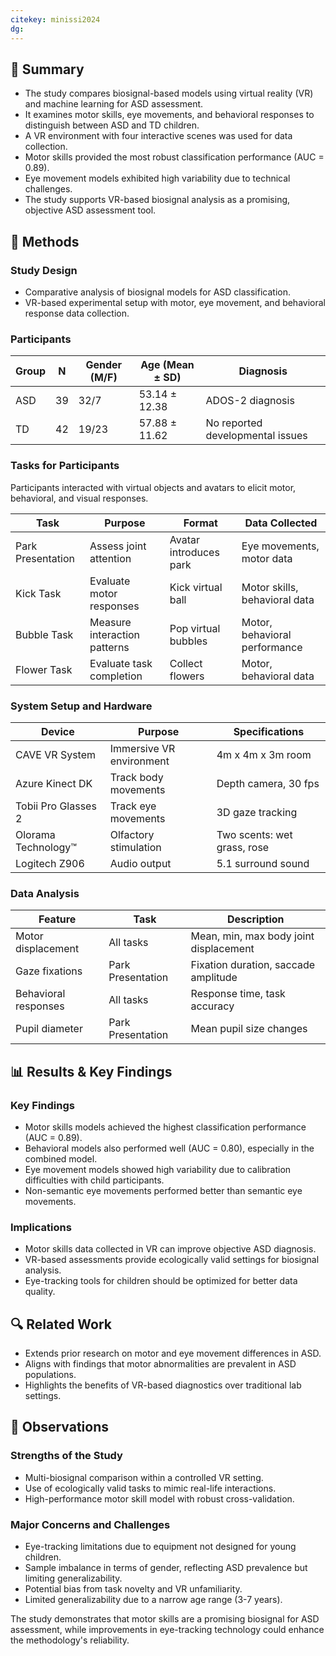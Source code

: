 ```yaml
---
citekey: minissi2024
dg:
---
```


## 📌 Summary

- The study compares biosignal-based models using virtual reality (VR) and machine learning for ASD assessment.
- It examines motor skills, eye movements, and behavioral responses to distinguish between ASD and TD children.
- A VR environment with four interactive scenes was used for data collection.
- Motor skills provided the most robust classification performance (AUC = 0.89).
- Eye movement models exhibited high variability due to technical challenges.
- The study supports VR-based biosignal analysis as a promising, objective ASD assessment tool.

## 🔬 Methods

### Study Design

- Comparative analysis of biosignal models for ASD classification.
- VR-based experimental setup with motor, eye movement, and behavioral response data collection.

### Participants

|Group|N|Gender (M/F)|Age (Mean ± SD)|Diagnosis|
|---|---|---|---|---|
|ASD|39|32/7|53.14 ± 12.38|ADOS-2 diagnosis|
|TD|42|19/23|57.88 ± 11.62|No reported developmental issues|

### Tasks for Participants

Participants interacted with virtual objects and avatars to elicit motor, behavioral, and visual responses.

|Task|Purpose|Format|Data Collected|
|---|---|---|---|
|Park Presentation|Assess joint attention|Avatar introduces park|Eye movements, motor data|
|Kick Task|Evaluate motor responses|Kick virtual ball|Motor skills, behavioral data|
|Bubble Task|Measure interaction patterns|Pop virtual bubbles|Motor, behavioral performance|
|Flower Task|Evaluate task completion|Collect flowers|Motor, behavioral data|

### System Setup and Hardware

|Device|Purpose|Specifications|
|---|---|---|
|CAVE VR System|Immersive VR environment|4m x 4m x 3m room|
|Azure Kinect DK|Track body movements|Depth camera, 30 fps|
|Tobii Pro Glasses 2|Track eye movements|3D gaze tracking|
|Olorama Technology™|Olfactory stimulation|Two scents: wet grass, rose|
|Logitech Z906|Audio output|5.1 surround sound|

### Data Analysis

|Feature|Task|Description|
|---|---|---|
|Motor displacement|All tasks|Mean, min, max body joint displacement|
|Gaze fixations|Park Presentation|Fixation duration, saccade amplitude|
|Behavioral responses|All tasks|Response time, task accuracy|
|Pupil diameter|Park Presentation|Mean pupil size changes|

## 📊 Results & Key Findings

### Key Findings

- Motor skills models achieved the highest classification performance (AUC = 0.89).
- Behavioral models also performed well (AUC = 0.80), especially in the combined model.
- Eye movement models showed high variability due to calibration difficulties with child participants.
- Non-semantic eye movements performed better than semantic eye movements.

### Implications

- Motor skills data collected in VR can improve objective ASD diagnosis.
- VR-based assessments provide ecologically valid settings for biosignal analysis.
- Eye-tracking tools for children should be optimized for better data quality.

## 🔍 Related Work

- Extends prior research on motor and eye movement differences in ASD.
- Aligns with findings that motor abnormalities are prevalent in ASD populations.
- Highlights the benefits of VR-based diagnostics over traditional lab settings.

## 📝 Observations

### Strengths of the Study

- Multi-biosignal comparison within a controlled VR setting.
- Use of ecologically valid tasks to mimic real-life interactions.
- High-performance motor skill model with robust cross-validation.

### Major Concerns and Challenges

- Eye-tracking limitations due to equipment not designed for young children.
- Sample imbalance in terms of gender, reflecting ASD prevalence but limiting generalizability.
- Potential bias from task novelty and VR unfamiliarity.
- Limited generalizability due to a narrow age range (3-7 years).

The study demonstrates that motor skills are a promising biosignal for ASD assessment, while improvements in eye-tracking technology could enhance the methodology's reliability.